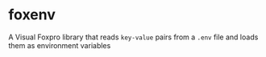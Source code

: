 # foxenv
A Visual Foxpro library that reads `key-value` pairs from a `.env` file and loads them as environment variables
